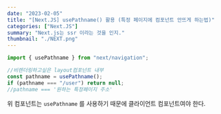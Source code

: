 ```yaml
---
date: "2023-02-05"
title: "[Next.JS] usePathname() 활용 (특정 페이지에 컴포넌트 안뜨게 하는법)"
categories: ["Next.JS"]
summary: "Next.js는 ssr 이라는 것을 인지."
thumbnail: "./NEXT.png"
---
```


```jsx
import { usePathname } from "next/navigation";

//비렌더링하고싶은 layout컴포넌트 내부
const pathname = usePathname();
if (pathname === "/user") return null;
//pathname === '원하는 특정페이지 주소'
```

위 컴포넌트는 `usePathname` 를 사용하기 때문에 클라이언트 컴포넌트여야 한다.
